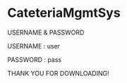 # CateteriaMgmtSys



USERNAME & PASSWORD 

USERNAME : user

PASSWORD : pass





THANK YOU FOR DOWNLOADING!
